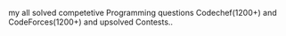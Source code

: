 my all solved competetive Programming questions Codechef(1200+) and CodeForces(1200+) and upsolved Contests..
